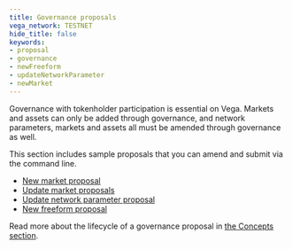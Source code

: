```yaml
---
title: Governance proposals
vega_network: TESTNET
hide_title: false
keywords:
- proposal
- governance
- newFreeform
- updateNetworkParameter
- newMarket
---
```

Governance with tokenholder participation is essential on Vega. Markets and assets can only be added through governance, and network parameters, markets and assets all must be amended through governance as well.

This section includes sample proposals that you can amend and submit via the command line.
* [New market proposal](./new-market-proposal.md)
* [Update market proposals](./update-market-proposal.md)
* [Update network parameter proposal](./network-parameter-proposal.md)
* [New freeform proposal](./freeform-proposal.md)


Read more about the lifecycle of a governance proposal in [the Concepts section](../../concepts/vega-protocol.md#governance).